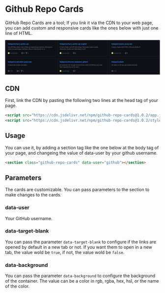 # Github Repo Cards

GitHub Repo Cards are a tool; If you link it via the CDN to your web page, you can add custom and responsive cards like the ones below with just one line of HTML.

![Cards](img/cards-screenshot-1.png)

## CDN
First, link the CDN by pasting the following two lines at the head tag of your page.

````html
<script src="https://cdn.jsdelivr.net/npm/github-repo-cards@1.0.2/app.js"></script>
<script src="https://cdn.jsdelivr.net/npm/github-repo-cards@1.0.2/style.css"></script>
````

## Usage

You can use it, by adding a section tag like the one below at the body tag of your page, and changeing the value of data-user by your github username.

````html
<section class="github-repo-cards" data-user="github"></section>
````

## Parameters

The cards are customizable. You can pass parameters to the section to make changes to the cards.

### data-user

Your GitHub username.

### data-target-blank

You can pass the parameter `data-target-blank` to configure if the links are opened by default in a new tab or not. If you want them to open in a new tab, the value wold be `true`, if not, the value wold be `false`.

### data-background

You can pass the parameter `data-background` to configure the background of the container. The value can be a color in rgb, rgba, hex, hsl, or the name of the color.
